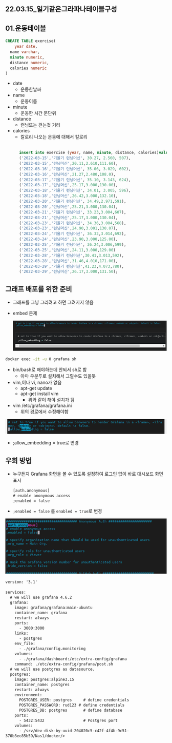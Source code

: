 ## 22.03.15_일기같은그라파나테이블구성

## 01.운동테이블

```sql
CREATE TABLE exercise(
	year date,
  name varchar,
  minute numeric,
  distance numeric,
  calories numeric
)
```

- date
  - 운동한날짜
- name 
  - 운동이름
- minute
  - 운동한 시간 분단위
- distance
  - 런닝또는 걷는것 거리
- calories
  - 칼로리 나오는 운동에 대해서 칼로리

```sql
      
      insert into exercise (year, name, minute, distance, calories)values
      ('2022-03-15','기울기 런닝머신', 30.27, 2.560, 507),
      ('2022-03-15','런닝머신',20.11,2.610,111.60),
      ('2022-03-16','기울기 런닝머신', 35.06, 3.029, 602),
      ('2022-03-16','런닝머신',21.27,2.480,108.0),
      ('2022-03-17','기울기 런닝머신', 35.10, 3.143, 624),
      ('2022-03-17','런닝머신',25.17,3.000,130.00),
      ('2022-03-18','기울기 런닝머신', 34.01, 3.005, 596),
      ('2022-03-18','런닝머신',26.42,3.000,132.10),
      ('2022-03-20','기울기 런닝머신', 34.49,2.971,591),
      ('2022-03-20','런닝머신',25.21,3.000,130.04),
      ('2022-03-21','기울기 런닝머신', 33.23,3.004,607),
      ('2022-03-21','런닝머신',25.17,3.000,130.04),
      ('2022-03-23','기울기 런닝머신', 34.36,3.004,568),
      ('2022-03-23','런닝머신',24.90,3.001,130.07),
      ('2022-03-24','기울기 런닝머신', 36.32,3.014,692),
      ('2022-03-24','런닝머신',23.90,3.000,125.00),
      ('2022-03-25','기울기 런닝머신', 36.24,3.006,599),
      ('2022-03-25','런닝머신',24.11,3.000,129.00)
      ('2022-03-28','기울기 런닝머신',30.41,3.013,592),
      ('2022-03-28','런닝머신',31.46,4.010,171.00),
      ('2022-03-29','기울기 런닝머신',41.23,4.073,780),
      ('2022-03-29','런닝머신',26.17,3.000,131.50);      
```

## 그래프 배포를 위한 준비

- 그래프를 그냥 그리려고 하면 그려지지 않음 

- embed 문제

  ![image-20220328084939304](22.03.15_일기같은그라파나테이블구성.assets/image-20220328084939304.png)

```sh
docker exec -it -u 0 grafana sh
```

- bin/bash로 해야하는데 안되서 sh로 함
  - 아마 우분투로 설치해서 그럴수도 있을듯
- vim,이나 vi, nano가 없음
  - apt-get update
  - apt-get install vim
    - 위와 같이 해야 설치가 됨
- vim /etc/grafana/grafana.ini
  - 위의 경로에서 수정해야함

![image-20220328090419651](22.03.15_일기같은그라파나테이블구성.assets/image-20220328090419651.png)

- ;allow_embedding = true로 변경

## 우회 방법

- 누구든지 Grafana 화면을 볼 수 있도록 설정하여 로그인 없이 바로 대시보드 화면 표시

  ```
  [auth.anonymous]
  # enable anonymous access
  ;enabled = false
  ```

- `;enabled = false` 를 `enabled = true`로 변경

![image-20220328090525131](22.03.15_일기같은그라파나테이블구성.assets/image-20220328090525131.png)



```
version: '3.1'

services:
  # we will use grafana 4.6.2
  grafana:
    image: grafana/grafana:main-ubuntu
    container_name: grafana
    restart: always
    ports:
      - 3000:3000
    links:
      - postgres
    env_file:
      - ./grafana/config.monitoring
    volumes:
      - ./grafana/dashboard:/etc/extra-config/grafana
    command: ./etc/extra-config/grafana/post.sh
  # we will use postgres as datasource.
  postgres:
    image: postgres:alpine3.15
    container_name: postgres
    restart: always
    environment:
      POSTGRES_USER: postgres     # define credentials
      POSTGRES_PASSWORD: rud123 # define credentials
      POSTGRES_DB: postgres       # define database
    ports:
      - 5432:5432                 # Postgres port
    volumes:
      - /srv/dev-disk-by-uuid-204020c5-c42f-4f4b-9c51-370b3ec85b59/Nas1/docker/>

```

 
